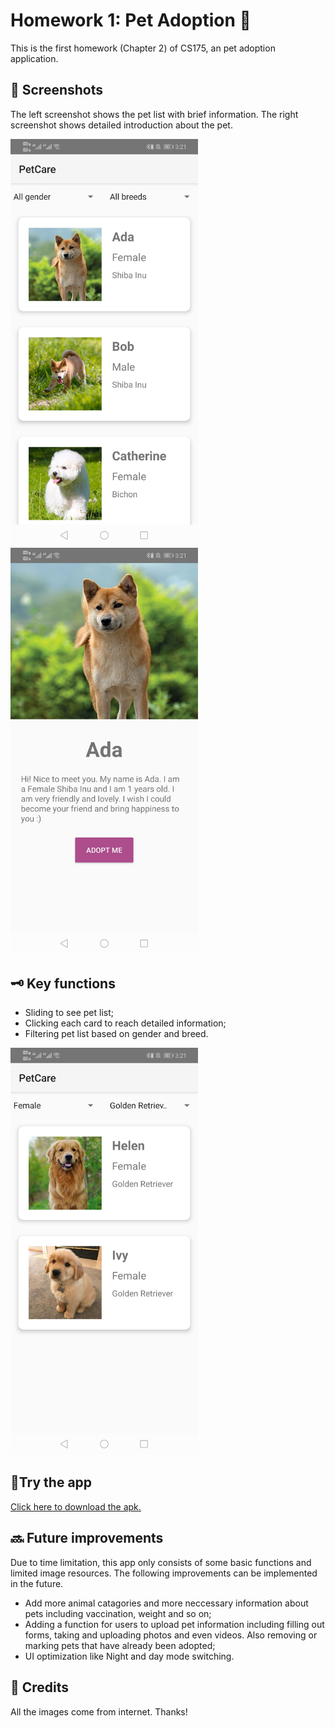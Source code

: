 # Homework 1: Pet Adoption 🐶
This is the first homework (Chapter 2) of CS175, an pet adoption application.

## 📸 Screenshots
The left screenshot shows the pet list with brief information. The right screenshot shows detailed introduction about the pet.

<p float="left">
  <img src="https://github.com/Jessie-jx/homework-LvJiaxi/blob/main/HW1_pet_adoption/Screenshots/img1.jpg" width="300"/>
  <img src="https://github.com/Jessie-jx/homework-LvJiaxi/blob/main/HW1_pet_adoption/Screenshots/img2.jpg" width="300"/>
</p>


## 🗝️ Key functions
* Sliding to see pet list;
* Clicking each card to reach detailed information;
* Filtering pet list based on gender and breed.
<img src="https://github.com/Jessie-jx/homework-LvJiaxi/blob/main/HW1_pet_adoption/Screenshots/img3.jpg" width="300"/>

## 📱Try the app
[Click here to download the apk.](https://github.com/Jessie-jx/homework-LvJiaxi/releases/download/v1.0.0-alpha/PetCare.apk)

## 🔜 Future improvements
Due to time limitation, this app only consists of some basic functions and limited image resources. The following improvements can be implemented in the future.
* Add more animal catagories and more neccessary information about pets including vaccination, weight and so on;
* Adding a function for users to upload pet information including filling out forms, taking and uploading photos and even videos. Also removing or marking pets that have already been adopted;
* UI optimization like Night and day mode switching.

## 🤝 Credits
All the images come from internet. Thanks!
